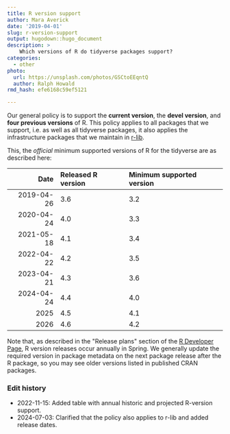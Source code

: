 ```yaml
---
title: R version support
author: Mara Averick
date: '2019-04-01'
slug: r-version-support
output: hugodown::hugo_document
description: >
    Which versions of R do tidyverse packages support?
categories:
  - other
photo:
  url: https://unsplash.com/photos/GSCtoEEqntQ
  author: Ralph Howald
rmd_hash: efe6168c59ef5121

---
```


Our general policy is to support the **current version**, the **devel version**, and **four previous versions** of R. This policy applies to all packages that we support, i.e. as well as all tidyverse packages, it also applies the infrastructure packages that we maintain in [r-lib](https://github.com/r-lib).

This, the *official* minimum supported versions of R for the tidyverse are as described here:

| Date       | Released R version | Minimum supported version |
|-----------:|:-------------------|:--------------------------|
| 2019-04-26 | 3.6                | 3.2                       |
| 2020-04-24 | 4.0                | 3.3                       |
| 2021-05-18 | 4.1                | 3.4                       |
| 2022-04-22 | 4.2                | 3.5                       |
| 2023-04-21 | 4.3                | 3.6                       |
| 2024-04-24 | 4.4                | 4.0                       |
| 2025       | 4.5                | 4.1                       |
| 2026       | 4.6                | 4.2                       |

Note that, as described in the "Release plans" section of the [R Developer Page](https://developer.r-project.org/), R version releases occur annually in Spring. We generally update the required version in package metadata on the next package release after the R package, so you may see older versions listed in published CRAN packages.

### Edit history

* 2022-11-15: Added table with annual historic and projected R-version support.
* 2024-07-03: Clarified that the policy also applies to r-lib and added release dates.
